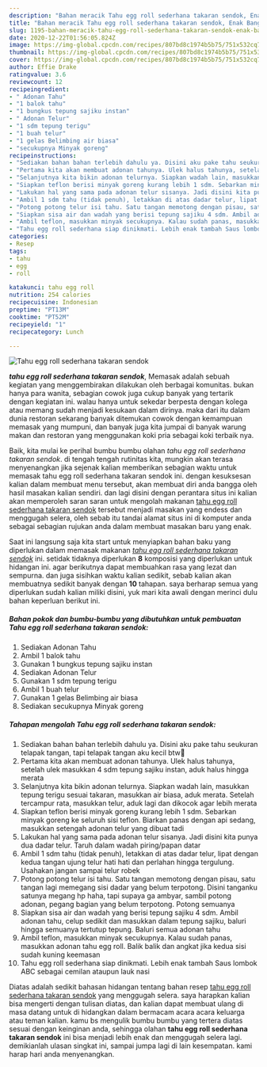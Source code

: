 ```yaml
---
description: "Bahan meracik Tahu egg roll sederhana takaran sendok, Enak Banget"
title: "Bahan meracik Tahu egg roll sederhana takaran sendok, Enak Banget"
slug: 1195-bahan-meracik-tahu-egg-roll-sederhana-takaran-sendok-enak-banget
date: 2020-12-22T01:56:05.824Z
image: https://img-global.cpcdn.com/recipes/807bd8c1974b5b75/751x532cq70/tahu-egg-roll-sederhana-takaran-sendok-foto-resep-utama.jpg
thumbnail: https://img-global.cpcdn.com/recipes/807bd8c1974b5b75/751x532cq70/tahu-egg-roll-sederhana-takaran-sendok-foto-resep-utama.jpg
cover: https://img-global.cpcdn.com/recipes/807bd8c1974b5b75/751x532cq70/tahu-egg-roll-sederhana-takaran-sendok-foto-resep-utama.jpg
author: Effie Drake
ratingvalue: 3.6
reviewcount: 12
recipeingredient:
- " Adonan Tahu"
- "1 balok tahu"
- "1 bungkus tepung sajiku instan"
- " Adonan Telur"
- "1 sdm tepung terigu"
- "1 buah telur"
- "1 gelas Belimbing air biasa"
- "secukupnya Minyak goreng"
recipeinstructions:
- "Sediakan bahan bahan terlebih dahulu ya. Disini aku pake tahu seukuran telapak tangan, tapi telapak tangan aku kecil btw🤭"
- "Pertama kita akan membuat adonan tahunya. Ulek halus tahunya, setelah ulek masukkan 4 sdm tepung sajiku instan, aduk halus hingga merata"
- "Selanjutnya kita bikin adonan telurnya. Siapkan wadah lain, masukkan tepung terigu sesuai takaran, masukkan air biasa, aduk merata. Setelah tercampur rata, masukkan telur, aduk lagi dan dikocok agar lebih merata"
- "Siapkan teflon berisi minyak goreng kurang lebih 1 sdm. Sebarkan minyak goreng ke seluruh sisi teflon. Biarkan panas dengan api sedang, masukkan setengah adonan telur yang dibuat tadi"
- "Lakukan hal yang sama pada adonan telur sisanya. Jadi disini kita punya dua dadar telur. Taruh dalam wadah piring/papan datar"
- "Ambil 1 sdm tahu (tidak penuh), letakkan di atas dadar telur, lipat dengan kedua tangan ujung telur hati hati dan perlahan hingga tergulung. Usahakan jangan sampai telur robek"
- "Potong potong telur isi tahu. Satu tangan memotong dengan pisau, satu tangan lagi memegang sisi dadar yang belum terpotong. Disini tanganku satunya megang hp haha, tapi supaya ga ambyar, sambil potong adonan, pegang bagian yang belum terpotong. Potong semuanya"
- "Siapkan sisa air dan wadah yang berisi tepung sajiku 4 sdm. Ambil adonan tahu, celup sedikit dan masukkan dalam tepung sajiku, baluri hingga semuanya tertutup tepung. Baluri semua adonan tahu"
- "Ambil teflon, masukkan minyak secukupnya. Kalau sudah panas, masukkan adonan tahu egg roll. Balik balik dan angkat jika kedua sisi sudah kuning keemasan"
- "Tahu egg roll sederhana siap dinikmati. Lebih enak tambah Saus lombok ABC sebagai cemilan ataupun lauk nasi"
categories:
- Resep
tags:
- tahu
- egg
- roll

katakunci: tahu egg roll 
nutrition: 254 calories
recipecuisine: Indonesian
preptime: "PT13M"
cooktime: "PT52M"
recipeyield: "1"
recipecategory: Lunch

---
```



![Tahu egg roll sederhana takaran sendok](https://img-global.cpcdn.com/recipes/807bd8c1974b5b75/751x532cq70/tahu-egg-roll-sederhana-takaran-sendok-foto-resep-utama.jpg)

<b><i>tahu egg roll sederhana takaran sendok</i></b>, Memasak adalah sebuah kegiatan yang menggembirakan dilakukan oleh berbagai komunitas. bukan hanya para wanita, sebagian cowok juga cukup banyak yang tertarik dengan kegiatan ini. walau hanya untuk sekedar berpesta dengan kolega atau memang sudah menjadi kesukaan dalam dirinya. maka dari itu dalam dunia restoran sekarang banyak ditemukan cowok dengan kemampuan memasak yang mumpuni, dan banyak juga kita jumpai di banyak warung makan dan restoran yang menggunakan koki pria sebagai koki terbaik nya.

Baik, kita mulai ke perihal bumbu bumbu olahan <i>tahu egg roll sederhana takaran sendok</i>. di tengah tengah rutinitas kita, mungkin akan terasa menyenangkan jika sejenak kalian memberikan sebagian waktu untuk memasak tahu egg roll sederhana takaran sendok ini. dengan kesuksesan kalian dalam membuat menu tersebut, akan membuat diri anda bangga oleh hasil masakan kalian sendiri. dan lagi disini dengan perantara situs ini kalian akan memperoleh saran saran untuk mengolah makanan <u>tahu egg roll sederhana takaran sendok</u> tersebut menjadi masakan yang endess dan menggugah selera, oleh sebab itu tandai alamat situs ini di komputer anda sebagai sebagian rujukan anda dalam membuat masakan baru yang enak.




Saat ini langsung saja kita start untuk menyiapkan bahan baku yang diperlukan dalam memasak makanan <u><i>tahu egg roll sederhana takaran sendok</i></u> ini. setidak tidaknya diperlukan <b>8</b> komposisi yang diperlukan untuk hidangan ini. agar berikutnya dapat membuahkan rasa yang lezat dan sempurna. dan juga sisihkan waktu kalian sedikit, sebab kalian akan membuatnya sedikit banyak dengan <b>10</b> tahapan. saya berharap semua yang diperlukan sudah kalian miliki disini, yuk mari kita awali dengan merinci dulu bahan keperluan berikut ini.

<!--inarticleads1-->

##### Bahan pokok dan bumbu-bumbu yang dibutuhkan untuk pembuatan Tahu egg roll sederhana takaran sendok:

1. Sediakan  Adonan Tahu
1. Ambil 1 balok tahu
1. Gunakan 1 bungkus tepung sajiku instan
1. Sediakan  Adonan Telur
1. Gunakan 1 sdm tepung terigu
1. Ambil 1 buah telur
1. Gunakan 1 gelas Belimbing air biasa
1. Sediakan secukupnya Minyak goreng




<!--inarticleads2-->

##### Tahapan mengolah Tahu egg roll sederhana takaran sendok:

1. Sediakan bahan bahan terlebih dahulu ya. Disini aku pake tahu seukuran telapak tangan, tapi telapak tangan aku kecil btw🤭
1. Pertama kita akan membuat adonan tahunya. Ulek halus tahunya, setelah ulek masukkan 4 sdm tepung sajiku instan, aduk halus hingga merata
1. Selanjutnya kita bikin adonan telurnya. Siapkan wadah lain, masukkan tepung terigu sesuai takaran, masukkan air biasa, aduk merata. Setelah tercampur rata, masukkan telur, aduk lagi dan dikocok agar lebih merata
1. Siapkan teflon berisi minyak goreng kurang lebih 1 sdm. Sebarkan minyak goreng ke seluruh sisi teflon. Biarkan panas dengan api sedang, masukkan setengah adonan telur yang dibuat tadi
1. Lakukan hal yang sama pada adonan telur sisanya. Jadi disini kita punya dua dadar telur. Taruh dalam wadah piring/papan datar
1. Ambil 1 sdm tahu (tidak penuh), letakkan di atas dadar telur, lipat dengan kedua tangan ujung telur hati hati dan perlahan hingga tergulung. Usahakan jangan sampai telur robek
1. Potong potong telur isi tahu. Satu tangan memotong dengan pisau, satu tangan lagi memegang sisi dadar yang belum terpotong. Disini tanganku satunya megang hp haha, tapi supaya ga ambyar, sambil potong adonan, pegang bagian yang belum terpotong. Potong semuanya
1. Siapkan sisa air dan wadah yang berisi tepung sajiku 4 sdm. Ambil adonan tahu, celup sedikit dan masukkan dalam tepung sajiku, baluri hingga semuanya tertutup tepung. Baluri semua adonan tahu
1. Ambil teflon, masukkan minyak secukupnya. Kalau sudah panas, masukkan adonan tahu egg roll. Balik balik dan angkat jika kedua sisi sudah kuning keemasan
1. Tahu egg roll sederhana siap dinikmati. Lebih enak tambah Saus lombok ABC sebagai cemilan ataupun lauk nasi




Diatas adalah sedikit bahasan hidangan tentang bahan resep <u>tahu egg roll sederhana takaran sendok</u> yang menggugah selera. saya harapkan kalian bisa mengerti dengan tulisan diatas, dan kalian dapat membuat ulang di masa datang untuk di hidangkan dalam bermacam acara acara keluarga atau teman kalian. kamu bs mengulik bumbu bumbu yang tertera diatas sesuai dengan keinginan anda, sehingga olahan <b>tahu egg roll sederhana takaran sendok</b> ini bisa menjadi lebih enak dan menggugah selera lagi. demikianlah ulasan singkat ini, sampai jumpa lagi di lain kesempatan. kami harap hari anda menyenangkan.
